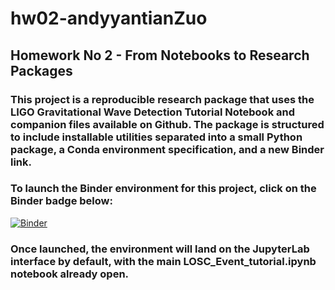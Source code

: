 # hw02-andyyantianZuo
## Homework No 2 - From Notebooks to Research Packages
### This project is a reproducible research package that uses the LIGO Gravitational Wave Detection Tutorial Notebook and companion files available on Github. The package is structured to include installable utilities separated into a small Python package, a Conda environment specification, and a new Binder link.

### To launch the Binder environment for this project, click on the Binder badge below:
[![Binder](https://mybinder.org/badge_logo.svg)](https://mybinder.org/v2/gh/UCB-stat-159-s23/hw02-andyyantianZuo/HEAD?urlpath=lab/tree/LOSC_Event_tutorial.ipynb)
### Once launched, the environment will land on the JupyterLab interface by default, with the main LOSC_Event_tutorial.ipynb notebook already open.

